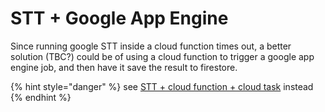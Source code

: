 # STT + Google App Engine

Since running google STT inside a cloud function times out, a better solution \(TBC?\) could be of using a cloud function to trigger a google app engine job, and then have it save the result to firestore. 

{% hint style="danger" %}
see [STT + cloud function + cloud task](../stt-+-cloud-function-+-cloud-task/) instead
{% endhint %}



